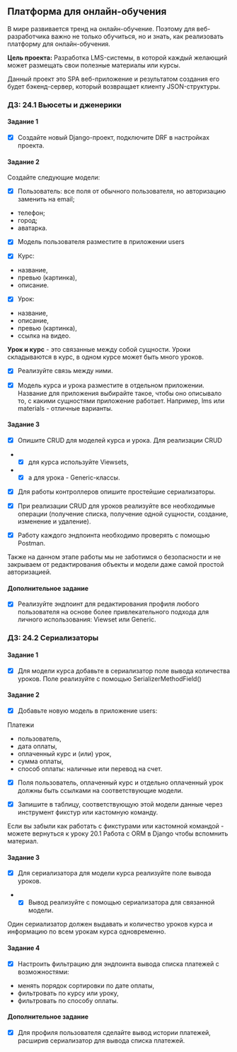 ## Платформа для онлайн-обучения

В мире развивается тренд на онлайн-обучение. Поэтому для веб-разработчика важно не только обучиться, но и знать, 
как реализовать платформу для онлайн-обучения. 

**Цель проекта:** Разработка LMS-системы, в которой каждый желающий может размещать свои полезные материалы или курсы.

Данный проект это SPA веб-приложение и результатом создания его будет бэкенд-сервер, который возвращает клиенту 
JSON-структуры.


### ДЗ: 24.1 Вьюсеты и дженерики

#### Задание 1
- [x] Создайте новый Django-проект, подключите DRF в настройках проекта.

#### Задание 2
Создайте следующие модели:

- [x] Пользователь:
все поля от обычного пользователя, но авторизацию заменить на email; 
- телефон; 
- город; 
- аватарка.
- [x] Модель пользователя разместите в приложении users

- [x] Курс:
- название, 
- превью (картинка), 
- описание.

- [x] Урок:
- название, 
- описание, 
- превью (картинка), 
- ссылка на видео.

**Урок и курс** - это связанные между собой сущности. Уроки складываются в курс, в одном курсе может быть много уроков. 
- [x] Реализуйте связь между ними.

- [x] Модель курса и урока разместите в отдельном приложении. 
Название для приложения выбирайте такое, чтобы оно описывало то, с какими сущностями приложение работает. Например, 
lms или materials - отличные варианты.


#### Задание 3
- [x] Опишите CRUD для моделей курса и урока. 
Для реализации CRUD
- - [x] для курса используйте Viewsets, 
- - [x] а для урока - Generic-классы.

- [x] Для работы контроллеров опишите простейшие сериализаторы.

- [x] При реализации CRUD для уроков реализуйте все необходимые операции (получение списка, получение одной сущности, 
создание, изменение и удаление).

- [x] Работу каждого эндпоинта необходимо проверять с помощью Postman.

Также на данном этапе работы мы не заботимся о безопасности и не закрываем от редактирования объекты и модели даже 
самой простой авторизацией.


#### Дополнительное задание
- [x] Реализуйте эндпоинт для редактирования профиля любого пользователя на основе более привлекательного подхода для 
личного использования: Viewset или Generic.



### ДЗ: 24.2 Сериализаторы

#### Задание 1
- [x] Для модели курса добавьте в сериализатор поле вывода количества уроков. Поле реализуйте с помощью 
SerializerMethodField()


#### Задание 2
- [x] Добавьте новую модель в приложение users:

Платежи
- пользователь,
- дата оплаты, 
- оплаченный курс и (или) урок, 
- сумма оплаты, 
- способ оплаты: наличные или перевод на счет.

- [x] Поля пользователь, оплаченный курс и отдельно оплаченный урок должны быть ссылками на соответствующие модели.

- [x] Запишите в таблицу, соответствующую этой модели данные через инструмент фикстур или кастомную команду.

Если вы забыли как работать с фикстурами или кастомной командой - можете вернуться к уроку 20.1 Работа с ORM в Django 
чтобы вспомнить материал.


#### Задание 3
- [x] Для сериализатора для модели курса реализуйте поле вывода уроков. 
- - [x] Вывод реализуйте с помощью сериализатора для связанной модели.

Один сериализатор должен выдавать и количество уроков курса и информацию по всем урокам курса одновременно.

#### Задание 4
- [x] Настроить фильтрацию для эндпоинта вывода списка платежей с возможностями:

- менять порядок сортировки по дате оплаты,
- фильтровать по курсу или уроку,
- фильтровать по способу оплаты.


#### Дополнительное задание
- [x] Для профиля пользователя сделайте вывод истории платежей, расширив сериализатор для вывода списка платежей.